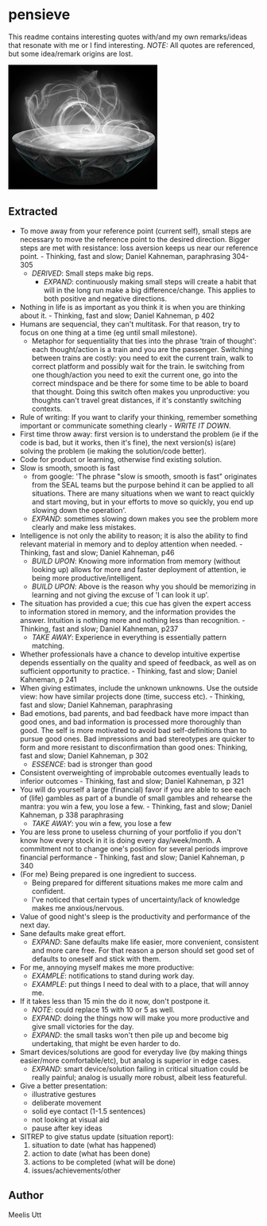 # pensieve

This readme contains interesting quotes with/and my own remarks/ideas that resonate with me or I find interesting. *NOTE:* All quotes are referenced, but some idea/remark origins are lost.

<img src="../images/pensieve.webp" alt="pensive" height="250" width="300"/>

## Extracted

* To move away from your reference point (current self), small steps are necessary to move the reference point to the desired direction. Bigger steps are met with resistance: loss aversion keeps us near our reference point. - Thinking, fast and slow; Daniel Kahneman, paraphrasing 304-305
	* *DERIVED*: Small steps make big reps.
		* *EXPAND*: continuously making small steps will create a habit that will in the long run make a big difference/change. This applies to both positive and negative directions.
* Nothing in life is as important as you think it is when you are thinking about it. - Thinking, fast and slow; Daniel Kahneman, p 402
* Humans are sequencial, they can't multitask. For that reason, try to focus on one thing at a time (eg until small milestone).
	* Metaphor for sequentiality that ties into the phrase 'train of thought': each thought/action is a train and you are the passenger. Switching between trains are costly: you need to exit the current train, walk to correct platform and possibly wait for the train. Ie switching from one though/action you need to exit the current one, go into the correct mindspace and be there for some time to be able to board that thought. Doing this switch often makes you unproductive: you thoughts can't travel great distances, if it's constantly switching contexts.
* Rule of writing: If you want to clarify your thinking, remember something important or communicate something clearly - *WRITE IT DOWN*.
* First time throw away: first version is to understand the problem (ie if the code is bad, but it works, then it's fine), the next version(s) is(are) solving the problem (ie making the solution/code better).
* Code for product or learning, otherwise find existing solution.
* Slow is smooth, smooth is fast
	* from google: 'The phrase "slow is smooth, smooth is fast" originates from the SEAL teams but the purpose behind it can be applied to all situations. There are many situations when we want to react quickly and start moving, but in your efforts to move so quickly, you end up slowing down the operation'. 
	* *EXPAND*: sometimes slowing down makes you see the problem more clearly and make less mistakes.
* Intelligence is not only the ability to reason; it is also the ability to find relevant material in memory and to deploy attention when needed. - Thinking, fast and slow; Daniel Kahneman, p46
	* *BUILD UPON*: Knowing more information from memory (without looking up) allows for more and faster deployment of attention, ie being more productive/intelligent.
	* *BUILD UPON*: Above is the reason why you should be memorizing in learning and not giving the excuse of 'I can look it up'.
* The situation has provided a cue; this cue has given the expert access to information stored in memory, and the information provides the answer. Intuition is nothing more and nothing less than recognition. - Thinking, fast and slow; Daniel Kahneman, p237
	* *TAKE AWAY*: Experience in everything is essentially pattern matching.
* Whether professionals have a chance to develop intuitive expertise depends essentially on the quality and speed of feedback, as well as on sufficient opportunity to practice. - Thinking, fast and slow; Daniel Kahneman, p 241
* When giving estimates, include the unknown unknowns. Use the outside view: how have similar projects done (time, success etc). - Thinking, fast and slow; Daniel Kahneman, paraphrasing
* Bad emotions, bad parents, and bad feedback have more impact than good ones, and bad information is processed more thoroughly than good. The self is more motivated to avoid bad self-definitions than to pursue good ones. Bad impressions and bad stereotypes are quicker to form and more resistant to disconfirmation than good ones: Thinking, fast and slow; Daniel Kahneman, p 302 
	* *ESSENCE*: bad is stronger than good
* Consistent overweighting of improbable outcomes eventually leads to inferior outcomes - Thinking, fast and slow; Daniel Kahneman, p 321
* You will do yourself a large (financial) favor if you are able to see each of (life) gambles as part of a bundle of small gambles and rehearse the mantra: you win a few, you lose a few. - Thinking, fast and slow; Daniel Kahneman, p 338 paraphrasing
	* *TAKE AWAY*: you win a few, you lose a few
* You are less prone to useless churning of your portfolio if you don't know how every stock in it is doing every day/week/month. A commitment not to change one's position for several periods improve financial performance -  Thinking, fast and slow; Daniel Kahneman, p 340
* (For me) Being prepared is one ingredient to success.
	* Being prepared for different situations makes me more calm and confident.
	* I've noticed that certain types of uncertainty/lack of knowledge makes me anxious/nervous.
* Value of good night's sleep is the productivity and performance of the next day.
* Sane defaults make great effort.
	* *EXPAND*: Sane defaults make life easier, more convenient, consistent and more care free. For that reason a person should set good set of defaults to oneself and stick with them.
* For me, annoying myself makes me more productive:
	* *EXAMPLE*: notifications to stand during work day.
	* *EXAMPLE*: put things I need to deal with to a place, that will annoy me.
* If it takes less than 15 min the do it now, don't postpone it.
	* *NOTE*: could replace 15 with 10 or 5 as well.
	* *EXPAND*: doing the things now will make you more productive and give small victories for the day.
	* *EXPAND*: the small tasks won't then pile up and become big undertaking, that might be even harder to do.
* Smart devices/solutions are good for everyday live (by making things easier/more comfortable/etc), but analog is superior in edge cases.
	* *EXPAND*: smart device/solution failing in critical situation could be really painful; analog is usually more robust, albeit less featureful.
* Give a better presentation:
	* illustrative gestures
	* deliberate movement
	* solid eye contact (1-1.5 sentences)
	* not looking at visual aid
	* pause after key ideas
* SITREP to give status update (situation report): 
	1. situation to date (what has happened)
	2. action to date (what has been done)
	3. actions to be completed (what will be done)
	4. issues/achievements/other

## Author

Meelis Utt
